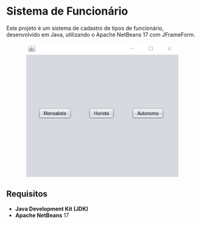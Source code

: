 # Sistema de Funcionário

Este projeto é um sistema de cadastro de tipos de funcionário, desenvolvido em Java, utilizando o Apache NetBeans 17 com JFrameForm.

<div align="center">
  <img src="https://github.com/lucassantos540/ProjFuncionarioHeranca/blob/main/preview.png?raw=true" alt="SistemaDeFuncionario" width="400px">
</div>

## Requisitos

- **Java Development Kit (JDK)**
- **Apache NetBeans** 17
